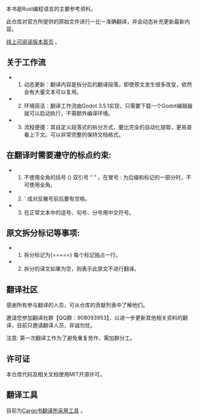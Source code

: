 
本书是Rust编程语言的主要参考资料。

此仓库对官方所提供的原始文件进行一比一准确翻译，并会动态补充更新最新内容。

[线上可阅读版本首页](http://vectorworkshopbaoerjie.github.io/book/) 。

## 关于工作流

- 1. 动态更新：翻译内容是拆分后的翻译段落，即使原文发生很多改变，依然会有大量文本可以复用。
- 2. 环境简洁：翻译工作流由Godot 3.5.1实现，只需要下载一个Godot编辑器就可以启动执行，不需额外编译环境。
- 3. 流程便捷：其自定义段落式的拆分方式，要比完全的自动化提取，更易查看上下文。可以非常完整的保持文档格式。

## 在翻译时需要遵守的标点约束:

- 1. 不使用全角的括号 () 双引号 “ ” ，在冒号 : 为后缀和标记的一部分时，不可使用全角。
- 2. ` 成对反撇号前后要有空格。
- 3. 在正常文本中的逗号、句号、分号用中文符号。

## 原文拆分标记等事项:
- 1. 拆分标记为{==+==} 每个标记独占一行。
- 2. 拆分的译文如果为空，则表示此原文不进行翻译。

## 翻译社区
感谢所有参与翻译的人员，可从仓库的贡献列表中了解他们。

邀请您参加翻译社群【QQ群：908093953】，以进一步更新其他相关资料的翻译，目前只邀请翻译人员，非诚勿扰。

注意: 第一次翻译工作为了避免重复劳作，需加群分工。

## 许可证

本仓库代码及相关文档使用MIT开源许可。

## 翻译工具

目前为[Cargo书翻译所采用工具](https://github.com/VectorWorkshopBaoErJie/CargoDocTranslate) 。
